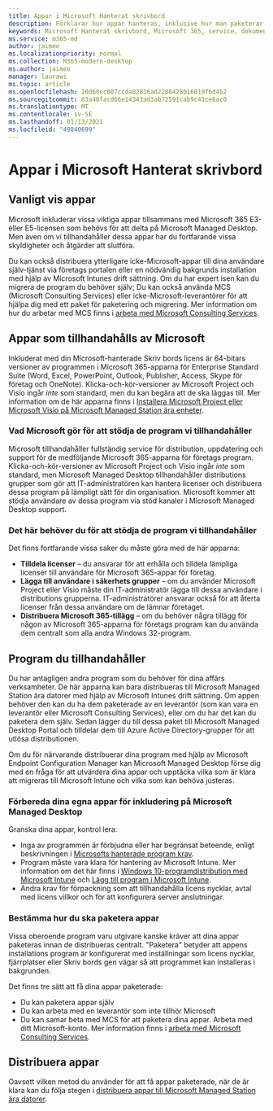 ```yaml
---
title: Appar i Microsoft Hanterat skrivbord
description: Förklarar hur appar hanteras, inklusive hur man paketerar, distribuerar och hanterar dem.
keywords: Microsoft Hanterat skrivbord, Microsoft 365, service, dokumentation
ms.service: m365-md
author: jaimeo
ms.localizationpriority: normal
ms.collection: M365-modern-desktop
ms.author: jaimeo
manager: laurawi
ms.topic: article
ms.openlocfilehash: 20d68ec007ccda82816ad2288428016019f6d4b2
ms.sourcegitcommit: 83a40facd66e14343ad3ab72591cab9c41ce6ac0
ms.translationtype: MT
ms.contentlocale: sv-SE
ms.lasthandoff: 01/13/2021
ms.locfileid: "49840699"
---
```

# <a name="apps-in-microsoft-managed-desktop"></a>Appar i Microsoft Hanterat skrivbord

<!--This topic is the target for 2 "Learn more" links in the Admin Portal (aka.ms/app-overview;app-package); also target for link from Online resources (aka.ms/app-overviewmmd-app-prep) do not delete.-->

<!--Applications: supported/onboard/deployment -->
 
## <a name="apps-generally"></a>Vanligt vis appar

Microsoft inkluderar vissa viktiga appar tillsammans med Microsoft 365 E3-eller E5-licensen som behövs för att delta på Microsoft Managed Desktop. Men även om vi tillhandahåller dessa appar har du fortfarande vissa skyldigheter och åtgärder att slutföra.

Du kan också distribuera ytterligare icke-Microsoft-appar till dina användare själv-tjänst via företags portalen eller en nödvändig bakgrunds installation med hjälp av Microsoft Intunes drift sättning. Om du har expert isen kan du migrera de program du behöver själv; Du kan också använda MCS (Microsoft Consulting Services) eller icke-Microsoft-leverantörer för att hjälpa dig med ett paket för paketering och migrering. Mer information om hur du arbetar med MCS finns i [arbeta med Microsoft Consulting Services](apps-MCS.md).


## <a name="apps-provided-by-microsoft"></a>Appar som tillhandahålls av Microsoft

Inkluderat med din Microsoft-hanterade Skriv bords licens är 64-bitars versioner av programmen i Microsoft 365-apparna för Enterprise Standard Suite (Word, Excel, PowerPoint, Outlook, Publisher, Access, Skype för företag och OneNote). Klicka-och-kör-versioner av Microsoft Project och Visio ingår *inte* som standard, men du kan begära att de ska läggas till. Mer information om de här apparna finns i [Installera Microsoft Project eller Microsoft Visio på Microsoft Managed Station ära enheter](../get-started/project-visio.md).

### <a name="what-microsoft-does-to-support-the-apps-we-provide"></a>Vad Microsoft gör för att stödja de program vi tillhandahåller

Microsoft tillhandahåller fullständig service för distribution, uppdatering och support för de medföljande Microsoft 365-apparna för företags program. Klicka-och-kör-versioner av Microsoft Project och Visio ingår *inte* som standard, men Microsoft Managed Desktop tillhandahåller distributions grupper som gör att IT-administratören kan hantera licenser och distribuera dessa program på lämpligt sätt för din organisation. Microsoft kommer att stödja användare av dessa program via stöd kanaler i Microsoft Managed Desktop support.

### <a name="what-you-need-to-do-to-support-the-apps-we-provide"></a>Det här behöver du för att stödja de program vi tillhandahåller

Det finns fortfarande vissa saker du måste göra med de här apparna:

- **Tilldela licenser** – du ansvarar för att erhålla och tilldela lämpliga licenser till användare för Microsoft 365-appar för företag.
- **Lägga till användare i säkerhets grupper** – om du använder Microsoft Project eller Visio måste din IT-administratör lägga till dessa användare i distributions grupperna. IT-administratörer ansvarar också för att återta licenser från dessa användare om de lämnar företaget.
- **Distribuera Microsoft 365-tillägg** – om du behöver några tillägg för någon av Microsoft 365-apparna för företags program kan du använda dem centralt som alla andra Windows 32-program. 

## <a name="apps-you-provide"></a>Program du tillhandahåller

Du har antagligen andra program som du behöver för dina affärs verksamheter. De här apparna kan bara distribueras till Microsoft Managed Station ära datorer med hjälp av Microsoft Intunes drift sättning. Om appen behöver den kan du ha dem paketerade av en leverantör (som kan vara en leverantör eller Microsoft Consulting Services), eller om du har det kan du paketera dem själv. Sedan lägger du till dessa paket till Microsoft Managed Desktop Portal och tilldelar dem till Azure Active Directory-grupper för att utlösa distributionen. 

Om du för närvarande distribuerar dina program med hjälp av Microsoft Endpoint Configuration Manager kan Microsoft Managed Desktop förse dig med en fråga för att utvärdera dina appar och upptäcka vilka som är klara att migreras till Microsoft Intune och vilka som kan behöva justeras.


### <a name="preparing-your-own-apps-for-inclusion-in-microsoft-managed-desktop"></a>Förbereda dina egna appar för inkludering på Microsoft Managed Desktop
Granska dina appar, kontrol lera:

- Inga av programmen är förbjudna eller har begränsat beteende, enligt beskrivningen i [Microsofts hanterade program krav](https://aka.ms/app-req).
- Program måste vara klara för hantering av Microsoft Intune. Mer information om det här finns i [Windows 10-programdistribution med Microsoft Intune](https://docs.microsoft.com/intune/apps-windows-10-app-deploy) och [Lägg till program i Microsoft Intune](https://docs.microsoft.com/intune/apps-add).
- Andra krav för förpackning som att tillhandahålla licens nycklar, avtal med licens villkor och för att konfigurera server anslutningar.

### <a name="decide-how-to-package-apps"></a>Bestämma hur du ska paketera appar

Vissa oberoende program varu utgivare kanske kräver att dina appar paketeras innan de distribueras centralt. "Paketera" betyder att appens installations program är konfigurerat med inställningar som licens nycklar, fjärrplatser eller Skriv bords gen vägar så att programmet kan installeras i bakgrunden.

Det finns tre sätt att få dina appar paketerade: 


- Du kan paketera appar själv
- Du kan arbeta med en leverantör som inte tillhör Microsoft
- Du kan samar beta med MCS för att paketera dina appar. Arbeta med ditt Microsoft-konto. Mer information finns i [arbeta med Microsoft Consulting Services](apps-MCS.md).



## <a name="deploying-apps"></a>Distribuera appar

Oavsett vilken metod du använder för att få appar paketerade, när de är klara kan du följa stegen i [distribuera appar till Microsoft Managed Station ära datorer](../get-started/deploy-apps.md).


